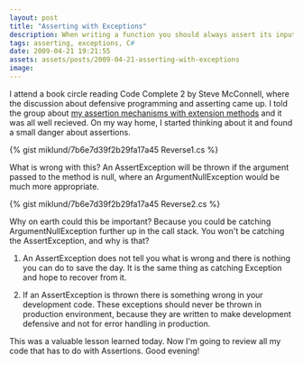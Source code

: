 ```yaml
---
layout: post
title: "Asserting with Exceptions"
description: When writing a function you should always assert its input parameters, but how should you handle an error? Should you break the program and handle an exception, or should you simply warn and go on with it?
tags: asserting, exceptions, C#
date: 2009-04-21 19:21:55
assets: assets/posts/2009-04-21-asserting-with-exceptions
image: 
---
```


I attend a book circle reading Code Complete 2 by Steve McConnell, where the discussion about defensive programming and asserting came up. I told the group about [my assertion mechanisms with extension methods](http://mint.litemedia.se/2008/08/31/assert-that/) and it was all well recieved. On my way home, I started thinking about it and found a small danger about assertions.

{% gist miklund/7b6e7d39f2b29fa17a45 Reverse1.cs %}

What is wrong with this? An AssertException will be thrown if the argument passed to the method is null, where an ArgumentNullException would be much more appropriate.

{% gist miklund/7b6e7d39f2b29fa17a45 Reverse2.cs %}

Why on earth could this be important? Because you could be catching ArgumentNullException further up in the call stack. You won't be catching the AssertException, and why is that?

1. An AssertException does not tell you what is wrong and there is nothing you can do to save the day. It is the same thing as catching Exception and hope to recover from it.

2. If an AssertException is thrown there is something wrong in your development code. These exceptions should never be thrown in production environment, because they are written to make development defensive and not for error handling in production.

This was a valuable lesson learned today. Now I'm going to review all my code that has to do with Assertions. Good evening!
